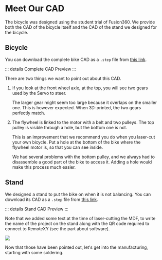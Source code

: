 <script setup>
    import StlViewer from "../.vitepress/theme/components/StlViewer.vue";
</script>

# Meet Our CAD

The bicycle was designed using the student trial of Fusion360. We provide both the CAD of the bicycle itself and the CAD of the stand we designed for the bicycle.

## Bicycle

You can download the complete bike CAD as a `.step` file from <a href="/step/complete-bicycle.step" download>this link</a>.

::: details Complete CAD Preview
<StlViewer stlUrl="/stl/complete-bicycle.stl" />
:::

There are two things we want to point out about this CAD.

1. If you look at the front wheel axle, at the top, you will see two gears used by the Servo to steer.

    The larger gear might seem too large because it overlaps on the smaller one. This is however expected. When 3D-printed, the two gears perfectly match.

2. The flywheel is linked to the motor with a belt and two pulleys. The top pulley is visible through a hole, but the bottom one is not.

    This is an improvement that we recommend you do when you laser-cut your own bicycle. Put a hole at the bottom of the bike where the flywheel motor is, so that you can see inside.

    We had several problems with the bottom pulley, and we always had to disassemble a good part of the bike to access it. Adding a hole would make this process much easier.

## Stand

We designed a stand to put the bike on when it is not balancing. You can download its CAD as a `.step` file from <a href="/step/stand-without-bicycle.step" download>this link</a>.

::: details Stand CAD Preview
<StlViewer stlUrl="/stl/stand-without-bicycle.stl" meshColor="#a16207" />
:::

Note that we added some text at the time of laser-cutting the MDF, to write the name of the project on the stand along with the QR code required to connect to RemoteXY (see the part about software).

<img src="/images/stand.jpg" />

Now that those have been pointed out, let's get into the manufacturing, starting with some soldering.